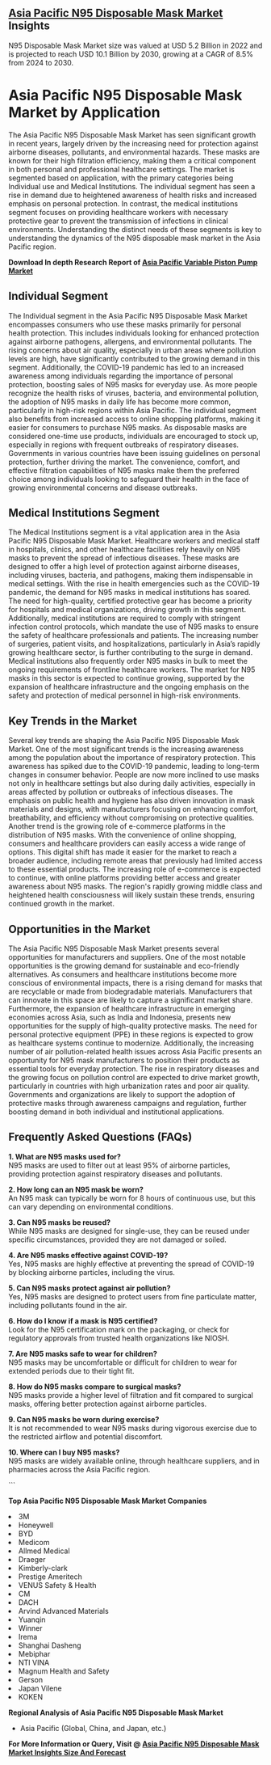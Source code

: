 <h2><a href="https://www.verifiedmarketreports.com/download-sample/?rid=406004&amp;utm_source=Github-Feb&amp;utm_medium=225" target="_blank">Asia Pacific N95 Disposable Mask Market</a> Insights</h2><p>N95 Disposable Mask Market size was valued at USD 5.2 Billion in 2022 and is projected to reach USD 10.1 Billion by 2030, growing at a CAGR of 8.5% from 2024 to 2030.</p><p><h1>Asia Pacific N95 Disposable Mask Market by Application</h1> <p>The Asia Pacific N95 Disposable Mask Market has seen significant growth in recent years, largely driven by the increasing need for protection against airborne diseases, pollutants, and environmental hazards. These masks are known for their high filtration efficiency, making them a critical component in both personal and professional healthcare settings. The market is segmented based on application, with the primary categories being Individual use and Medical Institutions. The individual segment has seen a rise in demand due to heightened awareness of health risks and increased emphasis on personal protection. In contrast, the medical institutions segment focuses on providing healthcare workers with necessary protective gear to prevent the transmission of infections in clinical environments. Understanding the distinct needs of these segments is key to understanding the dynamics of the N95 disposable mask market in the Asia Pacific region. <p><strong>Download In depth Research Report of <a href="https://www.verifiedmarketreports.com/download-sample/?rid=236118&amp;utm_source=Pulse-Dec&amp;utm_medium=225" target="_blank">Asia Pacific Variable Piston Pump Market</a></strong></p> <h2>Individual Segment</h2> <p>The Individual segment in the Asia Pacific N95 Disposable Mask Market encompasses consumers who use these masks primarily for personal health protection. This includes individuals looking for enhanced protection against airborne pathogens, allergens, and environmental pollutants. The rising concerns about air quality, especially in urban areas where pollution levels are high, have significantly contributed to the growing demand in this segment. Additionally, the COVID-19 pandemic has led to an increased awareness among individuals regarding the importance of personal protection, boosting sales of N95 masks for everyday use. As more people recognize the health risks of viruses, bacteria, and environmental pollution, the adoption of N95 masks in daily life has become more common, particularly in high-risk regions within Asia Pacific. The individual segment also benefits from increased access to online shopping platforms, making it easier for consumers to purchase N95 masks. As disposable masks are considered one-time use products, individuals are encouraged to stock up, especially in regions with frequent outbreaks of respiratory diseases. Governments in various countries have been issuing guidelines on personal protection, further driving the market. The convenience, comfort, and effective filtration capabilities of N95 masks make them the preferred choice among individuals looking to safeguard their health in the face of growing environmental concerns and disease outbreaks. <h2>Medical Institutions Segment</h2> <p>The Medical Institutions segment is a vital application area in the Asia Pacific N95 Disposable Mask Market. Healthcare workers and medical staff in hospitals, clinics, and other healthcare facilities rely heavily on N95 masks to prevent the spread of infectious diseases. These masks are designed to offer a high level of protection against airborne diseases, including viruses, bacteria, and pathogens, making them indispensable in medical settings. With the rise in health emergencies such as the COVID-19 pandemic, the demand for N95 masks in medical institutions has soared. The need for high-quality, certified protective gear has become a priority for hospitals and medical organizations, driving growth in this segment. Additionally, medical institutions are required to comply with stringent infection control protocols, which mandate the use of N95 masks to ensure the safety of healthcare professionals and patients. The increasing number of surgeries, patient visits, and hospitalizations, particularly in Asia’s rapidly growing healthcare sector, is further contributing to the surge in demand. Medical institutions also frequently order N95 masks in bulk to meet the ongoing requirements of frontline healthcare workers. The market for N95 masks in this sector is expected to continue growing, supported by the expansion of healthcare infrastructure and the ongoing emphasis on the safety and protection of medical personnel in high-risk environments. <h2>Key Trends in the Market</h2> <p>Several key trends are shaping the Asia Pacific N95 Disposable Mask Market. One of the most significant trends is the increasing awareness among the population about the importance of respiratory protection. This awareness has spiked due to the COVID-19 pandemic, leading to long-term changes in consumer behavior. People are now more inclined to use masks not only in healthcare settings but also during daily activities, especially in areas affected by pollution or outbreaks of infectious diseases. The emphasis on public health and hygiene has also driven innovation in mask materials and designs, with manufacturers focusing on enhancing comfort, breathability, and efficiency without compromising on protective qualities. Another trend is the growing role of e-commerce platforms in the distribution of N95 masks. With the convenience of online shopping, consumers and healthcare providers can easily access a wide range of options. This digital shift has made it easier for the market to reach a broader audience, including remote areas that previously had limited access to these essential products. The increasing role of e-commerce is expected to continue, with online platforms providing better access and greater awareness about N95 masks. The region's rapidly growing middle class and heightened health consciousness will likely sustain these trends, ensuring continued growth in the market. <h2>Opportunities in the Market</h2> <p>The Asia Pacific N95 Disposable Mask Market presents several opportunities for manufacturers and suppliers. One of the most notable opportunities is the growing demand for sustainable and eco-friendly alternatives. As consumers and healthcare institutions become more conscious of environmental impacts, there is a rising demand for masks that are recyclable or made from biodegradable materials. Manufacturers that can innovate in this space are likely to capture a significant market share. Furthermore, the expansion of healthcare infrastructure in emerging economies across Asia, such as India and Indonesia, presents new opportunities for the supply of high-quality protective masks. The need for personal protective equipment (PPE) in these regions is expected to grow as healthcare systems continue to modernize. Additionally, the increasing number of air pollution-related health issues across Asia Pacific presents an opportunity for N95 mask manufacturers to position their products as essential tools for everyday protection. The rise in respiratory diseases and the growing focus on pollution control are expected to drive market growth, particularly in countries with high urbanization rates and poor air quality. Governments and organizations are likely to support the adoption of protective masks through awareness campaigns and regulation, further boosting demand in both individual and institutional applications. <h2>Frequently Asked Questions (FAQs)</h2> <p><b>1. What are N95 masks used for?</b><br> N95 masks are used to filter out at least 95% of airborne particles, providing protection against respiratory diseases and pollutants.</p> <p><b>2. How long can an N95 mask be worn?</b><br> An N95 mask can typically be worn for 8 hours of continuous use, but this can vary depending on environmental conditions.</p> <p><b>3. Can N95 masks be reused?</b><br> While N95 masks are designed for single-use, they can be reused under specific circumstances, provided they are not damaged or soiled.</p> <p><b>4. Are N95 masks effective against COVID-19?</b><br> Yes, N95 masks are highly effective at preventing the spread of COVID-19 by blocking airborne particles, including the virus.</p> <p><b>5. Can N95 masks protect against air pollution?</b><br> Yes, N95 masks are designed to protect users from fine particulate matter, including pollutants found in the air.</p> <p><b>6. How do I know if a mask is N95 certified?</b><br> Look for the N95 certification mark on the packaging, or check for regulatory approvals from trusted health organizations like NIOSH.</p> <p><b>7. Are N95 masks safe to wear for children?</b><br> N95 masks may be uncomfortable or difficult for children to wear for extended periods due to their tight fit.</p> <p><b>8. How do N95 masks compare to surgical masks?</b><br> N95 masks provide a higher level of filtration and fit compared to surgical masks, offering better protection against airborne particles.</p> <p><b>9. Can N95 masks be worn during exercise?</b><br> It is not recommended to wear N95 masks during vigorous exercise due to the restricted airflow and potential discomfort.</p> <p><b>10. Where can I buy N95 masks?</b><br> N95 masks are widely available online, through healthcare suppliers, and in pharmacies across the Asia Pacific region.</p> ```</p><p><strong>Top Asia Pacific N95 Disposable Mask Market Companies</strong></p><div data-test-id=""><p><li>3M</li><li> Honeywell</li><li> BYD</li><li> Medicom</li><li> Allmed Medical</li><li> Draeger</li><li> Kimberly-clark</li><li> Prestige Ameritech</li><li> VENUS Safety & Health</li><li> CM</li><li> DACH</li><li> Arvind Advanced Materials</li><li> Yuanqin</li><li> Winner</li><li> Irema</li><li> Shanghai Dasheng</li><li> Mebiphar</li><li> NTI VINA</li><li> Magnum Health and Safety</li><li> Gerson</li><li> Japan Vilene</li><li> KOKEN</li></p><div><strong>Regional Analysis of&nbsp;Asia Pacific N95 Disposable Mask Market</strong></div><ul><li dir="ltr"><p dir="ltr">Asia Pacific (Global, China, and Japan, etc.)</p></li></ul><p><strong>For More Information or Query, Visit @&nbsp;</strong><strong><a href="https://www.verifiedmarketreports.com/product/n95-disposable-mask-market/?utm_source=Github-Feb&amp;utm_medium=225" target="_blank">Asia Pacific N95 Disposable Mask Market Insights Size And Forecast</a></strong></p></div><h2>&nbsp;</h2><div data-test-id="">&nbsp;</div>

